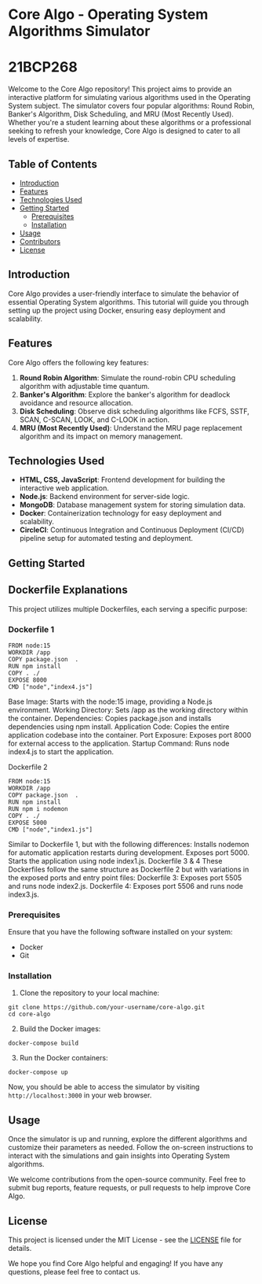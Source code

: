 # Core Algo - Operating System Algorithms Simulator
# 21BCP268
Welcome to the Core Algo repository! This project aims to provide an interactive platform for simulating various algorithms used in the Operating System subject. The simulator covers four popular algorithms: Round Robin, Banker's Algorithm, Disk Scheduling, and MRU (Most Recently Used). Whether you're a student learning about these algorithms or a professional seeking to refresh your knowledge, Core Algo is designed to cater to all levels of expertise.

## Table of Contents

- [Introduction](#introduction)
- [Features](#features)
- [Technologies Used](#technologies-used)
- [Getting Started](#getting-started)
  - [Prerequisites](#prerequisites)
  - [Installation](#installation)
- [Usage](#usage)
- [Contributors](#contributors)
- [License](#license)

## Introduction

Core Algo provides a user-friendly interface to simulate the behavior of essential Operating System algorithms. This tutorial will guide you through setting up the project using Docker, ensuring easy deployment and scalability.

## Features

Core Algo offers the following key features:

1. **Round Robin Algorithm**: Simulate the round-robin CPU scheduling algorithm with adjustable time quantum.
2. **Banker's Algorithm**: Explore the banker's algorithm for deadlock avoidance and resource allocation.
3. **Disk Scheduling**: Observe disk scheduling algorithms like FCFS, SSTF, SCAN, C-SCAN, LOOK, and C-LOOK in action.
4. **MRU (Most Recently Used)**: Understand the MRU page replacement algorithm and its impact on memory management.

## Technologies Used

- **HTML, CSS, JavaScript**: Frontend development for building the interactive web application.
- **Node.js**: Backend environment for server-side logic.
- **MongoDB**: Database management system for storing simulation data.
- **Docker**: Containerization technology for easy deployment and scalability.
- **CircleCI**: Continuous Integration and Continuous Deployment (CI/CD) pipeline setup for automated testing and deployment.

## Getting Started

## Dockerfile Explanations

This project utilizes multiple Dockerfiles, each serving a specific purpose:

### Dockerfile 1

```
FROM node:15
WORKDIR /app
COPY package.json  .
RUN npm install
COPY . ./
EXPOSE 8000
CMD ["node","index4.js"]
```
Base Image: Starts with the node:15 image, providing a Node.js environment.
Working Directory: Sets /app as the working directory within the container.
Dependencies: Copies package.json and installs dependencies using npm install.
Application Code: Copies the entire application codebase into the container.
Port Exposure: Exposes port 8000 for external access to the application.
Startup Command: Runs node index4.js to start the application.

Dockerfile 2
```
FROM node:15
WORKDIR /app
COPY package.json  .
RUN npm install
RUN npm i nodemon
COPY . ./
EXPOSE 5000
CMD ["node","index1.js"]
```
Similar to Dockerfile 1, but with the following differences:
Installs nodemon for automatic application restarts during development.
Exposes port 5000.
Starts the application using node index1.js.
Dockerfile 3 & 4
These Dockerfiles follow the same structure as Dockerfile 2 but with variations in the exposed ports and entry point files:
Dockerfile 3: Exposes port 5505 and runs node index2.js.
Dockerfile 4: Exposes port 5506 and runs node index3.js.

### Prerequisites

Ensure that you have the following software installed on your system:

- Docker
- Git

### Installation

1. Clone the repository to your local machine:

```
git clone https://github.com/your-username/core-algo.git
cd core-algo
```

2. Build the Docker images:

```
docker-compose build
```
3. Run the Docker containers:
```
docker-compose up
```

Now, you should be able to access the simulator by visiting `http://localhost:3000` in your web browser.

## Usage

Once the simulator is up and running, explore the different algorithms and customize their parameters as needed. Follow the on-screen instructions to interact with the simulations and gain insights into Operating System algorithms.

We welcome contributions from the open-source community. Feel free to submit bug reports, feature requests, or pull requests to help improve Core Algo.

## License

This project is licensed under the MIT License - see the [LICENSE](LICENSE) file for details.

We hope you find Core Algo helpful and engaging! If you have any questions, please feel free to contact us.
